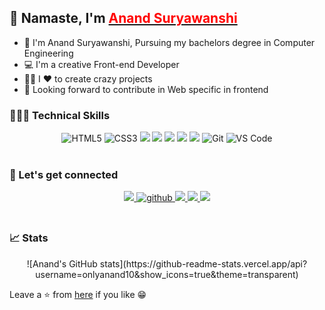 ## 👋 Namaste, I'm <a href="https://onlyanand10.github.io/portfolio/"> <b style="color:red;">Anand Suryawanshi </b></a>

- 🔭 I'm Anand Suryawanshi, Pursuing my bachelors degree in Computer Engineering 
- 💻 I'm a creative Front-end Developer 
- 🧑‍💻 I ❤️ to create crazy projects 
- 🤝 Looking forward to contribute in Web specific in frontend 

### 🤹🏻‍♂️ Technical Skills
<div align="center">
<img alt="HTML5" src="https://img.shields.io/badge/HTML5-E34F26?style=for-the-badge&logo=html5&logoColor=white" />
<img alt="CSS3" src="https://img.shields.io/badge/CSS3-1572B6?style=for-the-badge&logo=css3&logoColor=white" />
<img src="https://img.shields.io/badge/JavaScript-F7DF1E?style=for-the-badge&logo=javascript&logoColor=black" /> 
<img src="https://img.shields.io/badge/Sass-CC6699?style=for-the-badge&logo=sass&logoColor=white" />	
<img src="https://img.shields.io/badge/Tailwind_CSS-38B2AC?style=for-the-badge&logo=tailwind-css&logoColor=white" /> 
<img src="https://img.shields.io/badge/React-20232A?style=for-the-badge&logo=react&logoColor=61DAFB" />
<img src="https://img.shields.io/badge/Java-ED8B00?style=for-the-badge&logo=openjdk&logoColor=white" />
<img alt="Git" src="https://img.shields.io/badge/Git-F05032?style=for-the-badge&logo=git&logoColor=white" />
<img alt="VS Code" src="https://img.shields.io/badge/Visual_Studio_Code-0078D4?style=for-the-badge&logo=visual%20studio%20code&logoColor=white" />
</div>
 
<br/>

### 🔗 Let's get connected
<div align="center">
	<a href="https://www.linkedin.com/in/anand-suryawanshi-532a87155/">
		<img src="https://img.shields.io/badge/LinkedIn-0077B5?style=for-the-badge&logo=linkedin&logoColor=white" /> 
	</a> 
	<a href="https://github.com/onlyanand10" target="_blank">
		<img src=https://img.shields.io/badge/github-%2324292e.svg?&style=for-the-badge&logo=github&logoColor=white alt=github style="margin-bottom: 5px;" />
	</a>
	<a href="mailto:anandsuryawanshi66@gmail.com">
		<img src="https://img.shields.io/badge/Gmail-D14836?style=for-the-badge&logo=gmail&logoColor=white"   />
	</a>
	<a href="https://twitter.com/onlyanand10?lang=en">
		<img src="https://img.shields.io/badge/Twitter-1DA1F2?style=for-the-badge&logo=twitter&logoColor=white"   />
	</a>
	<a href="https://www.youtube.com/channel/UCSch4za59t6N2kYfZH-B_YQ">
		<img src="https://img.shields.io/badge/YouTube-FF0000?style=for-the-badge&logo=youtube&logoColor=white" />
	</a>
</div>

<!-- ###  👨‍💻 Recent Projects

<div align="center">
<img src="https://github-readme-stats.vercel.app/api/pin/?username=onlyanand10&repo=indronesAssignment2&show_icons=true&theme=great-gatsby"> 
</div> -->

<br/>

### 📈 Stats
<div align="center">
<!--    <img src="https://github-readme-stats.vercel.app/api?username=onlyanand10&show_icons=true&theme=cobalt"></img> <br/>  -->
   ![Anand's GitHub stats](https://github-readme-stats.vercel.app/api?username=onlyanand10&show_icons=true&theme=transparent) <br/>
<!--    <img src="https://gpvc.arturio.dev/onlyanand10"></img>  -->
</div>

Leave a ⭐ from [here](https://github.com/onlyanand10/onlyanand10) if you like 😁

